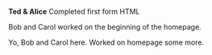 
**Ted & Alice**
Completed first form HTML

Bob and Carol worked on the beginning of the homepage.

Yo, Bob and Carol here. Worked on homepage some more.
